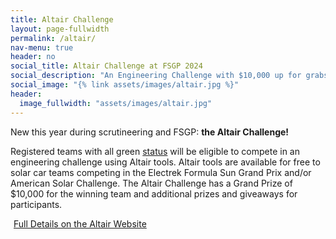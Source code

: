 ```yaml
---
title: Altair Challenge
layout: page-fullwidth
permalink: /altair/
nav-menu: true
header: no
social_title: Altair Challenge at FSGP 2024
social_description: "An Engineering Challenge with $10,000 up for grabs! Sponsored by Altair"
social_image: "{% link assets/images/altair.jpg %}"
header: 
  image_fullwidth: "assets/images/altair.jpg"
---
```


New this year during scrutineering and FSGP: **the Altair Challenge!**

Registered teams with all green [status](https://www.americansolarchallenge.org/the-competition/2024-american-solar-challenge/asc-2024-pre-event-team-status/) will be eligible to compete in an engineering challenge using Altair tools. Altair tools are available for free to solar car teams competing in the Electrek Formula Sun Grand Prix and/or American Solar Challenge. The Altair Challenge has a Grand Prize of $10,000 for the winning team and additional prizes and giveaways for participants. 

<a target="_blank" href="https://web.altair.com/solar-car-challenge" class="button special" style="margin:5px">Full Details on the Altair Website</a>